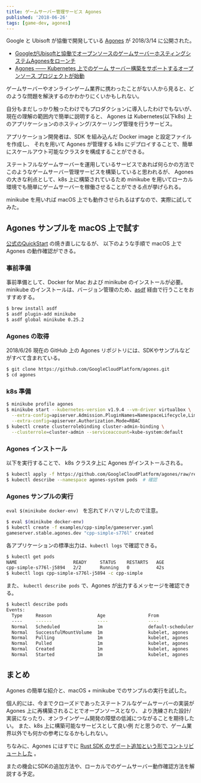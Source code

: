 ```yaml
---
title: ゲームサーバー管理サービス Agones
published: '2018-06-26'
tags: [game-dev, agones]
---
```


Google と Ubisoft が協働で開発している [Agones](https://github.com/GoogleCloudPlatform/agones) が 2018/3/14 に公開された。

- [GoogleがUbisoftと協働でオープンソースのゲームサーバーホスティングシステムAgonesをローンチ](https://jp.techcrunch.com/2018/03/14/2018-03-13-google-partners-with-ubisoft-to-launch-agones-an-open-source-game-server-hosting-system/)
- [Agones ―― Kubernetes 上でのゲーム サーバー構築をサポートするオープンソース プロジェクトが始動](https://cloudplatform-jp.googleblog.com/2018/04/introducing-Agones-open-source-multiplayer-dedicated-game-server-hosting-built-on-Kubernetes.html)

ゲームサーバーやオンラインゲーム業界に携わったことがない人から見ると、どのような問題を解決するのかわかりにくいかもしれない。

自分もまだしっかり触ったわけでもプロダクションに導入したわけでもないが、現在の理解の範囲内で簡単に説明すると、
Agones は Kubernetes(以下k8s) 上のアプリケーションのホスティング/スケーリング管理を行うサービス。

アプリケーション開発者は、SDK を組み込んだ Docker image と設定ファイルを作成し、
それを用いて Agones が管理する k8s にデプロイすることで、簡単にスケールアウト可能なクラスタを構成することができる。

ステートフルなゲームサーバーを運用しているサービスであれば何らかの方法でこのようなゲームサーバー管理サービスを構築していると思われるが、
Agones の大きな利点として、k8s 上に構築されているため minikube を用いてローカル環境でも簡単にゲームサーバーを稼働させることができる点が挙げられる。

minikube を用いれば macOS 上でも動作させられるはずなので、実際に試してみた。

## Agones サンプルを macOS 上で試す

[公式のQuickStart](https://github.com/GoogleCloudPlatform/agones/blob/291825b6f837982adb2b0198110a4e74cf9d5f09/docs/create_gameserver.md) の焼き直しになるが、
以下のような手順で macOS 上で Agones の動作確認ができる。

### 事前準備

事前準備として、Docker for Mac および minikube のインストールが必要。
minikube のインストールは、バージョン管理のため、[asdf](https://github.com/asdf-vm/asdf) 経由で行うことをおすすめする。

```bash
$ brew install asdf
$ asdf plugin-add minikube
$ asdf global minikube 0.25.2
```

### Agones の取得

2018/6/26 現在の GitHub 上の Agones リポジトリには、SDKやサンプルなどがすべて含まれている。

```bash
$ git clone https://github.com/GoogleCloudPlatform/agones.git
$ cd agones
```

### k8s 準備

```bash
$ minikube profile agones
$ minikube start --kubernetes-version v1.9.4 --vm-driver virtualbox \
  --extra-config=apiserver.Admission.PluginNames=NamespaceLifecycle,LimitRanger,ServiceAccount,PersistentVolumeLabel,DefaultStorageClass,DefaultTolerationSeconds,MutatingAdmissionWebhook,ValidatingAdmissionWebhook,ResourceQuota \
  --extra-config=apiserver.Authorization.Mode=RBAC
$ kubectl create clusterrolebinding cluster-admin-binding \
  --clusterrole=cluster-admin --serviceaccount=kube-system:default
```

### Agones インストール

以下を実行することで、 k8s クラスタ上に Agones がインストールされる。

```bash
$ kubectl apply -f https://github.com/GoogleCloudPlatform/agones/raw/release-0.2.0/install/yaml/install.yaml
$ kubectl describe --namespace agones-system pods  # 確認
```

### Agones サンプルの実行

`eval $(minikube docker-env) ` を忘れてドハマリしたので注意。

```bash
$ eval $(minikube docker-env)
$ kubectl create -f examples/cpp-simple/gameserver.yaml
gameserver.stable.agones.dev "cpp-simple-s776l" created
```

各アプリケーションの標準出力は、`kubectl logs` で確認できる。

```bash
$ kubectl get pods
NAME                     READY     STATUS    RESTARTS   AGE
cpp-simple-s776l-j5894   2/2       Running   0          42s
$ kubectl logs cpp-simple-s776l-j5894 -c cpp-simple
```

また、 `kubectl describe pods` で、Agones が出力するメッセージを確認できる。

```bash
$ kubectl describe pods
Events:
  Type     Reason                 Age                From               Message
  ----     ------                 ----               ----               -------
  Normal   Scheduled              1m                 default-scheduler  Successfully assigned cpp-simple-s776l-j5894 to agones
  Normal   SuccessfulMountVolume  1m                 kubelet, agones    MountVolume.SetUp succeeded for volume "agones-sdk-token-bzhdp"
  Normal   Pulling                1m                 kubelet, agones    pulling image "gcr.io/agones-images/cpp-simple-server:0.1"
  Normal   Pulled                 1m                 kubelet, agones    Successfully pulled image "gcr.io/agones-images/cpp-simple-server:0.1"
  Normal   Created                1m                 kubelet, agones    Created container
  Normal   Started                1m                 kubelet, agones    Started container
```

## まとめ

Agones の簡単な紹介と、macOS + minikube でのサンプルの実行を試した。

個人的には、今までクローズドであったステートフルなゲームサーバーの実装が Agones 上に再構築されることでオープンソースとなり、
より洗練された設計/実装になったり、オンラインゲーム開発の障壁の低減につながることを期待したい。
また、k8s 上に構築可能なサービスとして良い例 だと思うので、ゲーム業界以外でも何かの参考になるかもしれない。

ちなみに、Agones にはすでに [Rust SDK のサポート追加という形でコントリビュートした](https://github.com/GoogleCloudPlatform/agones/pull/230) 。

またの機会にSDKの追加方法や、ローカルでのゲームサーバー動作確認方法を解説する予定。


